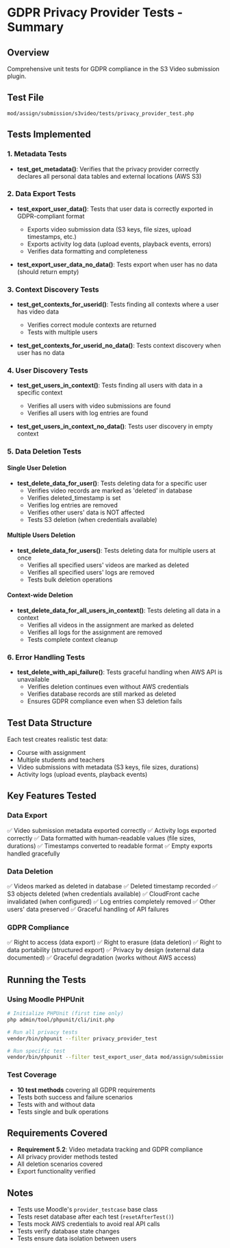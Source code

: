 # GDPR Privacy Provider Tests - Summary

## Overview
Comprehensive unit tests for GDPR compliance in the S3 Video submission plugin.

## Test File
`mod/assign/submission/s3video/tests/privacy_provider_test.php`

## Tests Implemented

### 1. Metadata Tests
- **test_get_metadata()**: Verifies that the privacy provider correctly declares all personal data tables and external locations (AWS S3)

### 2. Data Export Tests
- **test_export_user_data()**: Tests that user data is correctly exported in GDPR-compliant format
  - Exports video submission data (S3 keys, file sizes, upload timestamps, etc.)
  - Exports activity log data (upload events, playback events, errors)
  - Verifies data formatting and completeness

- **test_export_user_data_no_data()**: Tests export when user has no data (should return empty)

### 3. Context Discovery Tests
- **test_get_contexts_for_userid()**: Tests finding all contexts where a user has video data
  - Verifies correct module contexts are returned
  - Tests with multiple users

- **test_get_contexts_for_userid_no_data()**: Tests context discovery when user has no data

### 4. User Discovery Tests
- **test_get_users_in_context()**: Tests finding all users with data in a specific context
  - Verifies all users with video submissions are found
  - Verifies all users with log entries are found

- **test_get_users_in_context_no_data()**: Tests user discovery in empty context

### 5. Data Deletion Tests

#### Single User Deletion
- **test_delete_data_for_user()**: Tests deleting data for a specific user
  - Verifies video records are marked as 'deleted' in database
  - Verifies deleted_timestamp is set
  - Verifies log entries are removed
  - Verifies other users' data is NOT affected
  - Tests S3 deletion (when credentials available)

#### Multiple Users Deletion
- **test_delete_data_for_users()**: Tests deleting data for multiple users at once
  - Verifies all specified users' videos are marked as deleted
  - Verifies all specified users' logs are removed
  - Tests bulk deletion operations

#### Context-wide Deletion
- **test_delete_data_for_all_users_in_context()**: Tests deleting all data in a context
  - Verifies all videos in the assignment are marked as deleted
  - Verifies all logs for the assignment are removed
  - Tests complete context cleanup

### 6. Error Handling Tests
- **test_delete_with_api_failure()**: Tests graceful handling when AWS API is unavailable
  - Verifies deletion continues even without AWS credentials
  - Verifies database records are still marked as deleted
  - Ensures GDPR compliance even when S3 deletion fails

## Test Data Structure

Each test creates realistic test data:
- Course with assignment
- Multiple students and teachers
- Video submissions with metadata (S3 keys, file sizes, durations)
- Activity logs (upload events, playback events)

## Key Features Tested

### Data Export
✅ Video submission metadata exported correctly
✅ Activity logs exported correctly
✅ Data formatted with human-readable values (file sizes, durations)
✅ Timestamps converted to readable format
✅ Empty exports handled gracefully

### Data Deletion
✅ Videos marked as deleted in database
✅ Deleted timestamp recorded
✅ S3 objects deleted (when credentials available)
✅ CloudFront cache invalidated (when configured)
✅ Log entries completely removed
✅ Other users' data preserved
✅ Graceful handling of API failures

### GDPR Compliance
✅ Right to access (data export)
✅ Right to erasure (data deletion)
✅ Right to data portability (structured export)
✅ Privacy by design (external data documented)
✅ Graceful degradation (works without AWS access)

## Running the Tests

### Using Moodle PHPUnit
```bash
# Initialize PHPUnit (first time only)
php admin/tool/phpunit/cli/init.php

# Run all privacy tests
vendor/bin/phpunit --filter privacy_provider_test

# Run specific test
vendor/bin/phpunit --filter test_export_user_data mod/assign/submission/s3video/tests/privacy_provider_test.php
```

### Test Coverage
- **10 test methods** covering all GDPR requirements
- Tests both success and failure scenarios
- Tests with and without data
- Tests single and bulk operations

## Requirements Covered
- **Requirement 5.2**: Video metadata tracking and GDPR compliance
- All privacy provider methods tested
- All deletion scenarios covered
- Export functionality verified

## Notes
- Tests use Moodle's `provider_testcase` base class
- Tests reset database after each test (`resetAfterTest()`)
- Tests mock AWS credentials to avoid real API calls
- Tests verify database state changes
- Tests ensure data isolation between users
